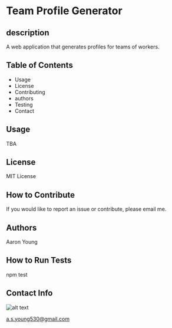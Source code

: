 # Team Profile Generator


## description
A web application that generates profiles for teams of workers.
## Table of Contents
- Usage
- License
- Contributing
- authors
- Testing
- Contact
## Usage
TBA
## License
MIT License
## How to Contribute
If you would like to report an issue or contribute, please email me.
## Authors 
Aaron Young
## How to Run Tests 
npm test
## Contact Info
![alt text](https://avatars3.githubusercontent.com/u/60280417?s=460&u=37ccd56cfa83adcfe221dcca295c8e1dc564d55d&v=4)

a.s.young530@gmail.com
